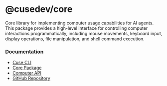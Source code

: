 # @cusedev/core

Core library for implementing computer usage capabilities for AI agents. This package provides a high-level interface for controlling computer interactions programmatically, including mouse movements, keyboard input, display operations, file manipulation, and shell command execution.

### Documentation

- [Cuse CLI](https://docs.cuse.dev/cli)
- [Core Package](https://docs.cuse.dev/core)
- [Computer API](https://docs.cuse.dev/api-reference)
- [GitHub Repository](https://github.com/cusedev/cuse)

